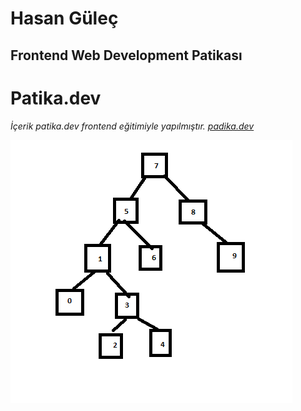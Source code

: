 # Hasan Güleç
## Frontend Web Development Patikası
# Patika.dev
*İçerik patika.dev frontend eğitimiyle yapılmıştır. [padika.dev](https://app.patika.dev/paths)*

![resim](https://github.com/hasangulec/veri-yapilari/blob/main/Veri-Yapilari/binary-search-tree/Adsiz.png)
